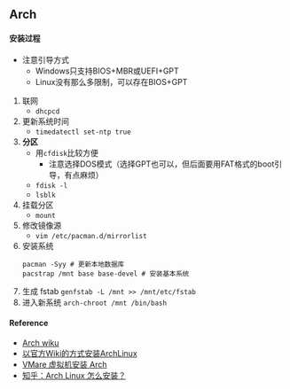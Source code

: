 ## Arch

#### 安装过程
* 注意引导方式
    * Windows只支持BIOS+MBR或UEFI+GPT
    * Linux没有那么多限制，可以存在BIOS+GPT
1. 联网
    * `dhcpcd`
2. 更新系统时间
    * `timedatectl set-ntp true`
3. **分区**
    * 用`cfdisk`比较方便
        * 注意选择DOS模式（选择GPT也可以，但后面要用FAT格式的boot引导，有点麻烦）
    * `fdisk -l`
    * `lsblk`
4. 挂载分区
    * `mount`
5. 修改镜像源
    * `vim /etc/pacman.d/mirrorlist`
6. 安装系统
    ``` shell
    pacman -Syy # 更新本地数据库  
    pacstrap /mnt base base-devel # 安装基本系统  
    ```
7. 生成 fstab
    `genfstab -L /mnt >> /mnt/etc/fstab`
8. 进入新系统
    `arch-chroot /mnt /bin/bash`
#### Reference
* [Arch wiku](https://wiki.archlinux.org/index.php/Installation_guide)
* [以官方Wiki的方式安装ArchLinux](https://www.viseator.com/2017/05/17/arch_install/)
* [VMare 虚拟机安装 Arch](https://xiaix.me/arch-zhe-teng-xiao-ji-1-vmare-xu-ni-ji-an-zhuang-arch/)
* [知乎：Arch Linux 怎么安装？](https://www.zhihu.com/question/21427410)